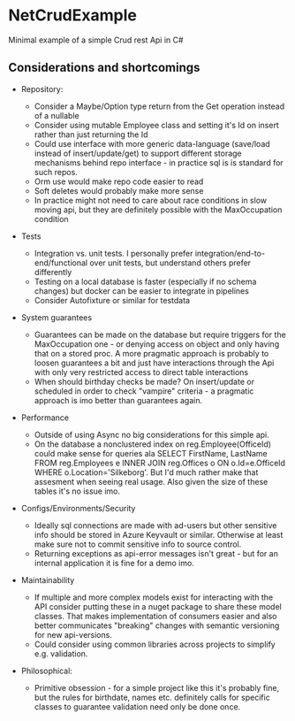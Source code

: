 # NetCrudExample

Minimal example of a simple Crud rest Api in C#

## Considerations and shortcomings

* Repository:
  * Consider a Maybe/Option type return from the Get operation instead of a nullable
  * Consider using mutable Employee class and setting it's Id on insert rather than just returning the Id
  * Could use interface with more generic data-language (save/load instead of insert/update/get) to support different storage mechanisms behind repo interface - in practice sql is is standard for such repos.
  * Orm use would make repo code easier to read
  * Soft deletes would probably make more sense
  * In practice might not need to care about race conditions in slow moving api, but they are definitely possible with the MaxOccupation condition

* Tests
  * Integration vs. unit tests. I personally prefer integration/end-to-end/functional over unit tests, but understand others prefer differently
  * Testing on a local database is faster (especially if no schema changes) but docker can be easier to integrate in pipelines
  * Consider Autofixture or similar for testdata

* System guarantees
  * Guarantees can be made on the database but require triggers for the MaxOccupation one - or denying access on object and only having that on a stored proc. A more pragmatic approach is probably to loosen guarantees a bit and just have interactions through the Api with only very restricted access to direct table interactions
  * When should birthday checks be made? On insert/update or scheduled in order to check "vampire" criteria - a pragmatic approach is imo better than guarantees again.

* Performance
  * Outside of using Async no big considerations for this simple api.
  * On the database a nonclustered index on reg.Employee(OfficeId) could make sense for queries ala SELECT FirstName, LastName FROM reg.Employees e INNER JOIN reg.Offices o ON o.Id=e.OfficeId WHERE o.Location='Silkeborg'. But I'd much rather make that assesment when seeing real usage. Also given the size of these tables it's no issue imo.

* Configs/Environments/Security
  * Ideally sql connections are made with ad-users but other sensitive info should be stored in Azure Keyvault or similar. Otherwise at least make sure not to commit sensitive info to source control.
  * Returning exceptions as api-error messages isn't great - but for an internal application it is fine for a demo imo.

* Maintainability
  * If multiple and more complex models exist for interacting with the API consider putting these in a nuget package to share these model classes. That makes implementation of consumers easier and also better communicates "breaking" changes with semantic versioning for new api-versions.
  * Could consider using common libraries across projects to simplify e.g. validation.

* Philosophical:
  * Primitive obsession - for a simple project like this it's probably fine, but the rules for birthdate, names etc. definitely calls for specific classes to guarantee validation need only be done once.
